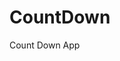 # CountDown
 Count Down App
          
                           
                                                                                                                                                                      
                                                                                                       
                                                                                                       
                                                                                            
                                                                               
                                                    
                                    
                         
       
     
    
